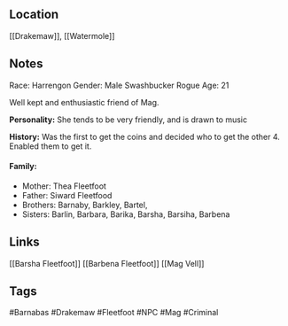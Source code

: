 ## Location
[[Drakemaw]], [[Watermole]]

## Notes
Race: Harrengon
Gender: Male
Swashbucker Rogue
Age: 21

Well kept and enthusiastic friend of Mag.

**Personality:** She tends to be very friendly, and is drawn to music

**History:** Was the first to get the coins and decided who to get the other 4. Enabled them to get it.

#### Family: 
- Mother: Thea Fleetfoot   
- Father: Siward Fleetfood
- Brothers: Barnaby, Barkley, Bartel,  
- Sisters: Barlin, Barbara, Barika, Barsha, Barsiha, Barbena

## Links
[[Barsha Fleetfoot]]
[[Barbena Fleetfoot]]
[[Mag Vell]]

## Tags
#Barnabas #Drakemaw #Fleetfoot #NPC #Mag #Criminal